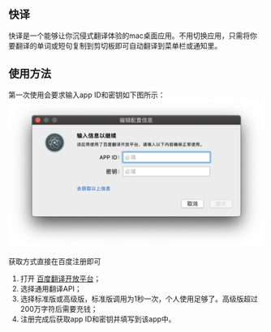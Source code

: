 ## 快译
快译是一个能够让你沉侵式翻译体验的mac桌面应用。不用切换应用，只需将你要翻译的单词或短句复制到剪切板即可自动翻译到菜单栏或通知里。
## 使用方法
第一次使用会要求输入app ID和密钥如下图所示：
![输入appid](static/donate/2019-12-02-10.24.55.png)

获取方式直接在百度注册即可
1. 打开 [百度翻译开放平台](http://api.fanyi.baidu.com/api/trans/product/index)；
2. 选择通用翻译API；
3. 选择标准版或高级版，标准版调用为1秒一次，个人使用足够了。高级版超过200万字符后需要充钱；
4. 注册完成后获取app ID和密钥并填写到该app中。
